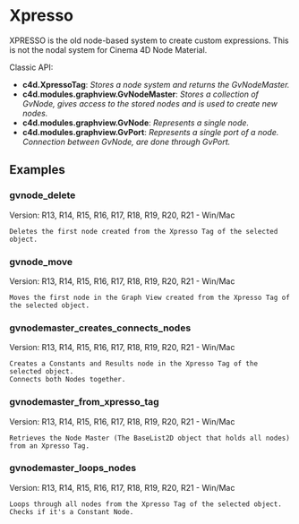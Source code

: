 # Xpresso

XPRESSO is the old node-based system to create custom expressions. This is not the nodal system for Cinema 4D Node Material. 

Classic API:
- **c4d.XpressoTag**: *Stores a node system and returns the GvNodeMaster.*
- **c4d.modules.graphview.GvNodeMaster**: *Stores a collection of GvNode, gives access to the stored nodes and is used to create new nodes.*
- **c4d.modules.graphview.GvNode**: *Represents a single node.*
- **c4d.modules.graphview.GvPort**: *Represents a single port of a node. Connection between GvNode, are done through GvPort.*

## Examples

### gvnode_delete
Version: R13, R14, R15, R16, R17, R18, R19, R20, R21 - Win/Mac

    Deletes the first node created from the Xpresso Tag of the selected object.

### gvnode_move
Version: R13, R14, R15, R16, R17, R18, R19, R20, R21 - Win/Mac

    Moves the first node in the Graph View created from the Xpresso Tag of the selected object.

### gvnodemaster_creates_connects_nodes
Version: R13, R14, R15, R16, R17, R18, R19, R20, R21 - Win/Mac

    Creates a Constants and Results node in the Xpresso Tag of the selected object.
    Connects both Nodes together.

### gvnodemaster_from_xpresso_tag
Version: R13, R14, R15, R16, R17, R18, R19, R20, R21 - Win/Mac

    Retrieves the Node Master (The BaseList2D object that holds all nodes) from an Xpresso Tag.

### gvnodemaster_loops_nodes
Version: R13, R14, R15, R16, R17, R18, R19, R20, R21 - Win/Mac

    Loops through all nodes from the Xpresso Tag of the selected object.
    Checks if it's a Constant Node.
